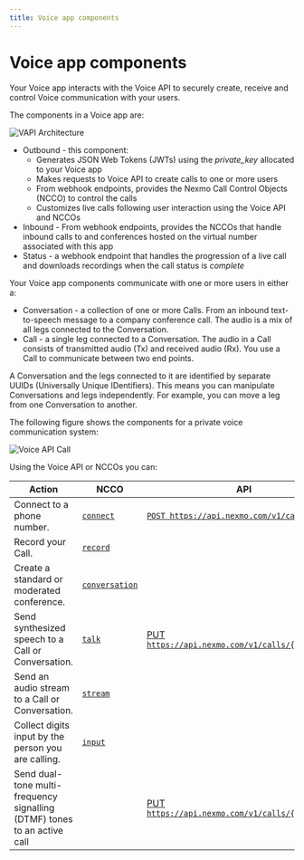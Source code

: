 ```yaml
---
title: Voice app components
---
```


# Voice app components

Your Voice app interacts with the Voice API to securely create, receive and control Voice communication with your users.

The components in a Voice app are:

![VAPI Architecture](/assets/images/vapi_architecture.svg)

* Outbound - this component:
  * Generates JSON Web Tokens (JWTs) using the *private_key* allocated to your Voice app
  * Makes requests to Voice API to create calls to one or more users
  * From webhook endpoints, provides the Nexmo Call Control Objects (NCCO) to control the calls
  * Customizes live calls following user interaction using the Voice API and NCCOs
* Inbound - From webhook endpoints, provides the NCCOs that handle inbound calls to and conferences hosted on the virtual number associated with this app
* Status - a webhook endpoint that handles the progression of a live call and downloads recordings when the call status is *complete*

Your Voice app components communicate with one or more users in either a:

* Conversation - a collection of one or more Calls. From an inbound text-to-speech message to a company conference call. The audio is a mix of all legs connected to the Conversation.
* Call - a single leg connected to a Conversation. The audio in a Call consists of transmitted audio (Tx) and received audio (Rx). You use a Call to communicate between two end points.

A Conversation and the legs connected to it are identified by separate UUIDs (Universally Unique IDentifiers). This means you can manipulate Conversations and legs independently. For example, you can move a leg from one Conversation to another.

The following figure shows the components for a private voice communication system:

![Voice API Call](/assets/images/workflow_voice_api_call.svg)

Using the Voice API or NCCOs you can:

Action | NCCO | API
-- | -- | --
Connect to a phone number. | [`connect`](voice/voice-api/ncco-reference#connect) | [`POST https://api.nexmo.com/v1/calls` ](voice/voice-api/api-reference#call_create)
Record your Call. | [`record`](voice/voice-api/ncco-reference#record) | &nbsp;
Create a standard or moderated conference. | [`conversation`](voice/voice-api/ncco-reference#conversation) | &nbsp;
Send synthesized speech to a Call or Conversation. | [`talk`](voice/voice-api/ncco-reference#talk) | [PUT `https://api.nexmo.com/v1/calls/{uuid}/talk` ](voice/voice-api/api-reference#talk_put)
Send an audio stream to a Call or Conversation. | [`stream`](voice/voice-api/ncco-reference#stream) | &nbsp;
Collect digits input by the person you are calling.  | [`input`](voice/voice-api/ncco-reference#input) | &nbsp;
Send dual-tone multi-frequency signalling (DTMF) tones to an active call | &nbsp; | [PUT `https://api.nexmo.com/v1/calls/{uuid}/dtmf` ](voice/voice-api/api-reference#dtmf_put)
